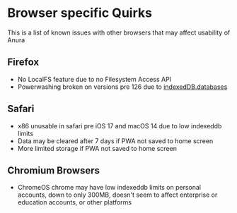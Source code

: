 # Browser specific Quirks

This is a list of known issues with other browsers that may affect usability of Anura

## Firefox

- No LocalFS feature due to no Filesystem Access API
- Powerwashing broken on versions pre 126 due to [indexedDB.databases](https://developer.mozilla.org/en-US/docs/Web/API/IDBFactory/databases)

## Safari

- x86 unusable in safari pre iOS 17 and macOS 14 due to low indexeddb limits
- Data may be cleared after 7 days if PWA not saved to home screen
- More limited storage if PWA not saved to home screen

## Chromium Browsers

- ChromeOS chrome may have low indexeddb limits on personal accounts, down to only 300MB, doesn't seem to affect enterprise or education accounts, or other platforms
